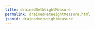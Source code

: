 ```yaml
---
title: drainedNetWeightMeasure
permalink: drainedNetWeightMeasure.html
jsonid: drainednetweightmeasure
---
```


